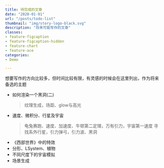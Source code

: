 ```yaml
---
title: 待完成的文章
date: "2020-01-01"
url: "/posts/todo-list"
thumbnail: "img/story-logo-black.svg"
description: "将来可能写作的文章"
classes:
- feature-figcaption
- feature-figcaption-hidden
- feature-chart
- feature-ace
categories:
- Demo

---
```

想要写作的方向比较多，但时间比较有限，有灵感的时候会在这里列出，作为将来备选的主题
<!--more-->

- 如何渲染一个黑洞(二)
	> 纹理生成，场距、glow与高光
- 速度、微积分、行星及宇宙
	> 龟兔赛跑、速度、加速度、牛顿第二定理，万有引力，宇宙第一速度
	> 寻找系外行星，引力弹弓，引力波、黑洞
- 《西部世界》中的特效
- 分形、LSystem、植物
- 不同尺度下的宇宙模拟
- 场景生成